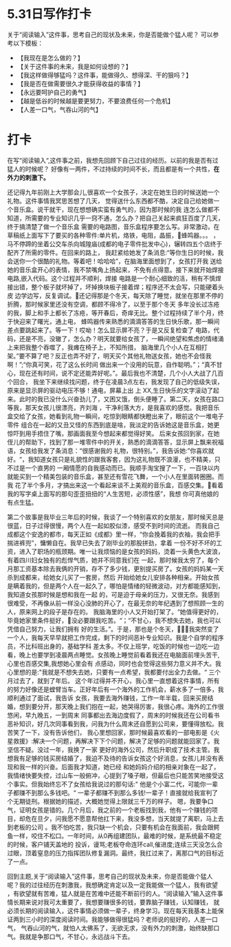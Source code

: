# 5.31日写作打卡
关于“阅读输入”这件事，思考自己的现状及未来，你是否能做个猛人呢？
可以参考以下模板：
- 【我现在是怎么做的？】
- 【关于这件事的未来，我是如何设想的？】
- 【我这样做得够猛吗？这件事，能做得久、想得深、干的狠吗？】
- 【我是否在做需要很久才能获得收益的事情？】
- 【永远要呵护自己的勇气】
- 【越是低谷的时候越是要更努力，不要浪费任何一个危机】
- 【人差一口气，气吞山河的气】


# 打卡
在写“阅读输入“,这件事之前，我想先回顾下自己过往的经历。以前的我是否有过猛人的时候呢？
好像有一两件，不过持续的时间不长，而且都是有一个共性，**在外力的刺激下。**

还记得九年前刚上大学那会儿,很喜欢一个女孩子，决定在她生日的时候送她一个礼物。这件事情我冥思苦想了几天，
觉得送什么东西都不酷，决定自己给她做一个音乐盒。说干就干，现在想想确实蛮有勇气的，因为那时候的我
连怎么做都不知道，所需要的专业知识几乎一窍不通，怎么办？把自己关起来疯狂百度了几天，终于搞清楚了做一个音乐盒
需要的电路图，音乐盒程序要怎么写。非常激动，在草稿纸上面写下了要买的各种零件:单片机，烙铁，电阻，晶振，蜂鸣器。。。
，马不停蹄的坐着公交车杀向城隍庙(成都的电子零件批发中心)，辗转四五个店终于配齐了所需的零件。在回来的路上，
我赶紧给她发了条消息:“等你生日的时候，我会送你一个很酷的礼物。等着吧！哈哈哈”，在脑海里面想到了，女孩打开我
送给她的音乐盒开心的表情，我不禁嘴角上扬起来，不免有点得意。接下来就开始焊接电路,嵌入代码。这个过程并不顺利，焊接
电路是一个耐心细致的活，稍有不慎焊接出错，整个板子就坏掉了，坏掉换块板子接着焊；程序还不太会写，只能硬着头皮
边学边写，反复调试。还记得那是个冬天，每天除了睡觉，就坐在那里不停的折腾，那时候家里还没有空调，都顾不得冷了，以至于那个冬天
多年没长过冻疮的我，脚上和手上都长了冻疮，等开春后，奇痒无比。整个过程持续了半个月，终于快迎来了曙光，通上电，
蜂鸣器传来熟悉的滴滴答答的生日快乐歌，那一瞬间差点要跳起来了。等一下！哎呦！怎么显示屏不亮？于是又反复检查了
电路，代码，还是不亮，没辙了，怎么办？明天就要给女孩了，一瞬间绝望和焦虑的情绪涌上来把我整个吞噬了，我瘫在椅子上，不知所措，
脑海里几个小人在互相打架。”要不算了吧？反正也弄不好了，明天买个其他礼物送女孩，她也不会怪我啊！”;“你真可笑，花了这么长时间
做出来一个没用的玩意，自作聪明。”；“真不甘心，现在还有时间，说不定还能弄好呢。”。最后我也不清楚，几个小人大战了几百个回合，
我坐下来继续找问题，终于在凌晨3点左右，我发现了自己的低级失误，原来是显示屏的驱动电压不够！通电，屏幕上出
上 XX,生日快乐的文字滚动了起来。此时的我已没什么兴奋劲儿了，又困又饿，倒头便睡了。第二天，女孩在路口等我，那天女孩儿很漂亮，齐刘海
，干净利落大方，是我喜欢的感觉。我把音乐盒交给了女孩，她看到礼物一瞬间，吃惊到眼睛都快瞪出来了，眼前这个一堆电子零件
组合在一起的又丑又怪的东西到底是啥，我淡定的告诉她这是音乐盒，她更惊吓到用手捂住了嘴，那画面我至今想起来都觉得好笑。
后来女孩回到家，在她侄儿的帮助下，找到了那一堆零件中的开关，熟悉的滴滴答答，显示屏上飘来祝福语，女孩给我发了条消息：“很感谢我的
礼物，很特别。”，我告诉她:”你喜欢就好。“，我知道女孩只是礼貌性的跟我客套，因为这礼物既不浪漫，也不精美，只不过是一个直男的
一厢情愿的自我感动而已。我顺手淘宝搜了一下，一百块以内就能买到一个精美包装的音乐盒，甚至还有雪花飞舞，一个小人在里面转圈圈。而我
花了半个多月，才搞出来这一个看起来谈不上美观的音乐盒，百感交集。看着我的写字桌上面写的那句歪歪扭扭的“人生苦短，必须性感”，我想
你可真他娘的有点生猛。

第二个故事是我毕业三年后的时候，我谈了一个特别喜欢的女朋友，那时候天总是很蓝，日子过得很慢，两个人在一起如胶似漆，感受不到时间的流逝。
而我自己成都这个安逸的都市，每天正如《成都》里一样，“你会挽着我的衣袖，我会把手揣进裤兜”，慵懒自在。我早已失去了刚毕业的那股拼劲，拿着
一份不好不坏的工资，进入了职场的瓶颈期。唯一让我烦恼的是女孩的妈妈，烫着一头黄色大波浪，有着四川妇女独有的彪悍气质，她并不同意我们在
一起，那时候我太穷了，每个月那工资基本除去我俩的开销，存不了多少钱，更别提买房了。女孩的妈妈某一天杀到成都来，给她女儿买了一套房，然后
开始给她女儿安排各种相亲。开始女孩是瞒着我的，但是两个人在一起久了，哪怕是情绪的轻微波动，对方都能感知到，我知道女孩那时候是想和我在一起
的，可是迫于母亲的压力，又很无奈。我感到很难受，不再像从前一样没心没肺的开心了，在最无奈的年纪遇到了想照顾一生的人，原来网上的段子是存在的。
我脑海里的小人又开始打架了。“她值得更好的，毕竟她家里条件挺好，没必要跟我吃苦。“；“不甘心，我不想失去她，我也可以凭借自己努力，让我们拥有
好的生活。”。于是，那也是个冬天，我突然变了一个人，我每天早早就把工作完成，剩下的时间恶补专业知识。我是个自学的程序员，不比科班出身的，基础学科
差太多。不仅上班学，吃饭的时候也一边吃一边看，晚上也要学到凌晨两点睡觉。女孩晚上睡觉前看着我还在电脑面前埋头苦干,心里也百感交集,我想她心里会有
点感动，同时也会觉得这些努力意义并不大。我心里想的是:"我就是不想失去她，只要有一点希望，我都要付出全力去做。“ 三个月过去了，就到了年后。
这个年过得并不开心，我心里一直想着这件事情，所有的努力好像还是螳臂当车。正好年后有一个海外的工作机会，薪水多了一倍多，我顺利通过了面试，我告诉
女孩，我要去海外赚钱，工作一年半载，回来买房结婚，想到要分开，那天晚上我们抱在一起，她哭得厉害，我很心疼。海外的工作很悠闲，早九晚五，一到周末
同事都出去海边度假了，周末的时候我还在公司看书恶补知识，好几次同事看到我，问我为什么周末还自愿到公司来，要懂得放松。我苦笑了一下，没有告诉他们，
我心里想回家，那时候最喜欢看的一部电影是《火星救援》:解决一个问题，再解决下下个问题，解决了足够的问题就能回家了。我坚信不疑。没过一年，我换了一家
更好的海外公司，然后升职成了技术主管。我想我有足够的钱买房结婚了，我迫不及待的告诉女孩这个好消息，女孩儿并没有表现和我一样的兴奋。后面我才知道，她已经
和她妈妈介绍的相亲对象在一起了，我情绪快要失控，过山车一般俯冲，心提到了嗓子眼，但最后也只能苦笑地接受这个事实。但我始终忘不了女孩给我说过的那句话:"
他是个小富二代，可能你一辈子都赚不到那么多钱吧。“ 一辈子都赚不到那么多钱!一辈子！直接就给我宣判了个无期徒刑。根据她的描述，大概她觉得上限就三千万的样子。
嗯，我要争口气，证明女孩是错的。几个月后，我之前的一个老板找到我，他有一个赚钱的项目，却危在旦夕，问我愿不愿意帮他扛下来，我没多想，当天就提了离职，马上去到老板的公司
。我不怕吃苦，我只缺一个机会，只要有机会在我面前，我会跟鳄鱼一样，咬住不松口。一年时间，从0再组建团队，最难的时候，是系统最不稳定的时候，客户铺天盖地的
投诉，谩骂;老板夺命连环call,催进度;连续三天没怎么合过眼，顶着窒息的压力指挥团队修复漏洞。最终，我扛过来了，离那口气的目标近了一点。

回到主题,关于“阅读输入”这件事，思考自己的现状及未来，你是否能做个猛人呢？我的过往经历在刺激我，我想确定肯定以及一定我能做一个猛人，我有欲望
，有欲望就有苦难，猛人就是在苦难中还能不断前行的人。“阅读输入”输入这件事情长期来说对我可太重要了，我想要赚很多的钱，要靠脑子赚钱，认知赚钱，
就必须长期的阅读输入，这件事情必须做一辈子，终身学习。现在每天我基本上能保证两到三小时的深度阅读时间。我能够做得很猛吗？老师说的挺好的，人差一口气，
气吞山河的气，就怕人太佛系了，无欲无求，没有外力的刺激，始终缺那口气。我就是争那口气，不甘心，永远战斗下去。





